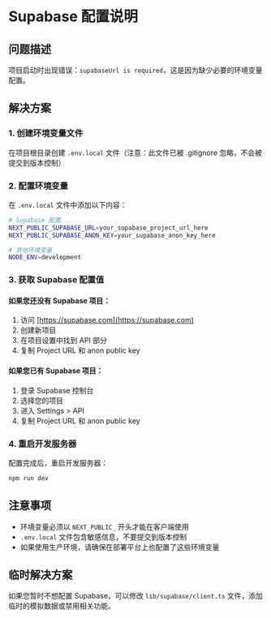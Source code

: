 # Supabase 配置说明

## 问题描述
项目启动时出现错误：`supabaseUrl is required`，这是因为缺少必要的环境变量配置。

## 解决方案

### 1. 创建环境变量文件
在项目根目录创建 `.env.local` 文件（注意：此文件已被 .gitignore 忽略，不会被提交到版本控制）

### 2. 配置环境变量
在 `.env.local` 文件中添加以下内容：

```bash
# Supabase 配置
NEXT_PUBLIC_SUPABASE_URL=your_supabase_project_url_here
NEXT_PUBLIC_SUPABASE_ANON_KEY=your_supabase_anon_key_here

# 其他环境变量
NODE_ENV=development
```

### 3. 获取 Supabase 配置值

#### 如果您还没有 Supabase 项目：
1. 访问 [https://supabase.com](https://supabase.com)
2. 创建新项目
3. 在项目设置中找到 API 部分
4. 复制 Project URL 和 anon public key

#### 如果您已有 Supabase 项目：
1. 登录 Supabase 控制台
2. 选择您的项目
3. 进入 Settings > API
4. 复制 Project URL 和 anon public key

### 4. 重启开发服务器
配置完成后，重启开发服务器：
```bash
npm run dev
```

## 注意事项
- 环境变量必须以 `NEXT_PUBLIC_` 开头才能在客户端使用
- `.env.local` 文件包含敏感信息，不要提交到版本控制
- 如果使用生产环境，请确保在部署平台上也配置了这些环境变量

## 临时解决方案
如果您暂时不想配置 Supabase，可以修改 `lib/supabase/client.ts` 文件，添加临时的模拟数据或禁用相关功能。
